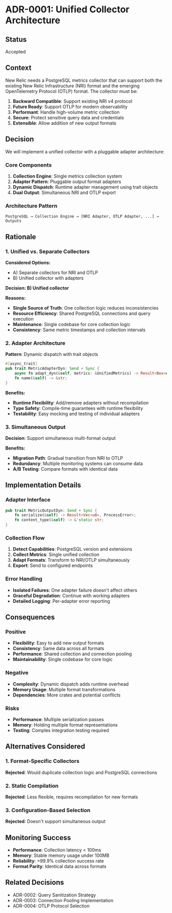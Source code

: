 # ADR-0001: Unified Collector Architecture

## Status
Accepted

## Context
New Relic needs a PostgreSQL metrics collector that can support both the existing New Relic Infrastructure (NRI) format and the emerging OpenTelemetry Protocol (OTLP) format. The collector must be:

1. **Backward Compatible**: Support existing NRI v4 protocol
2. **Future Ready**: Support OTLP for modern observability
3. **Performant**: Handle high-volume metric collection
4. **Secure**: Protect sensitive query data and credentials
5. **Extensible**: Allow addition of new output formats

## Decision
We will implement a unified collector with a pluggable adapter architecture:

### Core Components
1. **Collection Engine**: Single metrics collection system
2. **Adapter Pattern**: Pluggable output format adapters
3. **Dynamic Dispatch**: Runtime adapter management using trait objects
4. **Dual Output**: Simultaneous NRI and OTLP export

### Architecture Pattern
```
PostgreSQL → Collection Engine → [NRI Adapter, OTLP Adapter, ...] → Outputs
```

## Rationale

### 1. Unified vs. Separate Collectors
**Considered Options:**
- A) Separate collectors for NRI and OTLP
- B) Unified collector with adapters

**Decision: B) Unified collector**

**Reasons:**
- **Single Source of Truth**: One collection logic reduces inconsistencies
- **Resource Efficiency**: Shared PostgreSQL connections and query execution
- **Maintenance**: Single codebase for core collection logic
- **Consistency**: Same metric timestamps and collection intervals

### 2. Adapter Architecture
**Pattern**: Dynamic dispatch with trait objects

```rust
#[async_trait]
pub trait MetricAdapterDyn: Send + Sync {
    async fn adapt_dyn(&self, metrics: &UnifiedMetrics) -> Result<Box<dyn MetricOutputDyn>, ProcessError>;
    fn name(&self) -> &str;
}
```

**Benefits:**
- **Runtime Flexibility**: Add/remove adapters without recompilation
- **Type Safety**: Compile-time guarantees with runtime flexibility
- **Testability**: Easy mocking and testing of individual adapters

### 3. Simultaneous Output
**Decision**: Support simultaneous multi-format output

**Benefits:**
- **Migration Path**: Gradual transition from NRI to OTLP
- **Redundancy**: Multiple monitoring systems can consume data
- **A/B Testing**: Compare formats with identical data

## Implementation Details

### Adapter Interface
```rust
pub trait MetricOutputDyn: Send + Sync {
    fn serialize(&self) -> Result<Vec<u8>, ProcessError>;
    fn content_type(&self) -> &'static str;
}
```

### Collection Flow
1. **Detect Capabilities**: PostgreSQL version and extensions
2. **Collect Metrics**: Single unified collection
3. **Adapt Formats**: Transform to NRI/OTLP simultaneously
4. **Export**: Send to configured endpoints

### Error Handling
- **Isolated Failures**: One adapter failure doesn't affect others
- **Graceful Degradation**: Continue with working adapters
- **Detailed Logging**: Per-adapter error reporting

## Consequences

### Positive
- **Flexibility**: Easy to add new output formats
- **Consistency**: Same data across all formats
- **Performance**: Shared collection and connection pooling
- **Maintainability**: Single codebase for core logic

### Negative
- **Complexity**: Dynamic dispatch adds runtime overhead
- **Memory Usage**: Multiple format transformations
- **Dependencies**: More crates and potential conflicts

### Risks
- **Performance**: Multiple serialization passes
- **Memory**: Holding multiple format representations
- **Testing**: Complex integration testing required

## Alternatives Considered

### 1. Format-Specific Collectors
**Rejected**: Would duplicate collection logic and PostgreSQL connections

### 2. Static Compilation
**Rejected**: Less flexible, requires recompilation for new formats

### 3. Configuration-Based Selection
**Rejected**: Doesn't support simultaneous output

## Monitoring Success
- **Performance**: Collection latency < 100ms
- **Memory**: Stable memory usage under 100MB
- **Reliability**: >99.9% collection success rate
- **Format Parity**: Identical data across formats

## Related Decisions
- ADR-0002: Query Sanitization Strategy
- ADR-0003: Connection Pooling Implementation
- ADR-0004: OTLP Protocol Selection